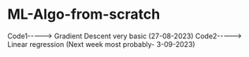 # ML-Algo-from-scratch
Code1-----> Gradient Descent very basic (27-08-2023)
Code2-----> Linear regression (Next week most probably- 3-09-2023)
